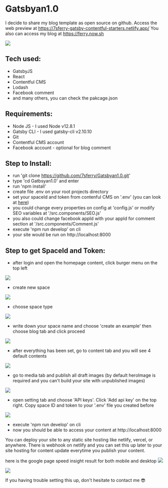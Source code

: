 # Gatsbyan1.0
I decide to share my blog template as open source on github. Access the web preview at 
https://7sferry-gatsby-contentful-starters.netlify.app/
You also can access my blog at
https://ferry.now.sh

![](https://github.com/7sferry/Gatsbyan1.0/blob/master/static/example.png?raw=true)

## Tech used: 
- GatsbyJS
- React
- Contentful CMS
- Lodash
- Facebook comment
- and many others, you can check the pakcage.json

## Requirements:
- Node JS - I used Node v12.8.1
- Gatsby CLI - I used gatsby-cli v2.10.10
- Git
- Contentful CMS account
- Facebook account - optional for blog comment

## Step to Install:
- run 'git clone https://github.com/7sferry/Gatsbyan1.0.git'
- type 'cd Gatbsyan1.0' and enter
- run 'npm install'
- create file .env on your root projects directory
- set your spaceId and token from contenful CMS on '.env'
(you can look at [here](https://github.com/7sferry/Gatsbyan1.0#step-to-get-spaceid-and-token))
- you could change every properties on config at 'config.js' or modify SEO variables at '/src.components/SEO.js'
- you also could change facebook appId with your appId for comment section at '/src.components/Comment.js'
- execute 'npm run develop' on cli
- your site would be run on http://localhost:8000

## Step to get SpaceId and Token:
- after login and open the homepage content, click burger menu on the top left

![](https://github.com/7sferry/Gatsbyan1.0/blob/master/static/click%20burger%20menu.jpg?raw=true)
- create new space

![](https://github.com/7sferry/Gatsbyan1.0/blob/master/static/2.%20create%20space.jpg?raw=true)
- choose space type

![](https://github.com/7sferry/Gatsbyan1.0/blob/master/static/3.%20choose%20space%20type.jpg?raw=true)
- write down your space name and choose 'create an example' then choose blog tab and click proceed

![](https://github.com/7sferry/Gatsbyan1.0/blob/master/static/4.%20write%20down%20your%20space%20name%20and%20choose%20create%20an%20example%20and%20choose%20blog.jpg?raw=true)

- after everything has been set, go to content tab and you will see 4 default contents

![](https://github.com/7sferry/Gatsbyan1.0/blob/master/static/5.%20go%20to%20content%20tab%20and%20there%20shoulde%20be%204%20default%20contents.png?raw=true)
- go to media tab and publish all draft images (by default heroImage is required and you can't build your site with 
unpublished images)

![](https://github.com/7sferry/Gatsbyan1.0/blob/master/static/6.%20go%20to%20media%20tab%20and%20publish%20all%20images.png?raw=true)
- open setting tab and choose 'API keys'. Click 'Add api key' on the top right. Copy space ID and token to your '.env'
file you created before

![](https://github.com/7sferry/Gatsbyan1.0/blob/master/static/7.%20open%20setting%20and%20add%20api%20key%20copy-paste%20spaceid%20and%20token%20to%20env.jpg?raw=true)

- execute 'npm run develop' on cli
- now you should be able to access your content at http://localhost:8000


You can deploy your site to any static site hosting like netlify, vercel, or anywhere. There is webhook on netlify 
and you can set this up later to your site hosting for content update everytime you publish your content.

here is the google page speed insight result for both mobile and desktop
![](https://github.com/7sferry/Gatsbyan1.0/blob/master/static/mobile.png?raw=true)

![](https://github.com/7sferry/Gatsbyan1.0/blob/master/static/desktop.png?raw=true)

If you having trouble setting this up, don't hesitate to contact me 😎
